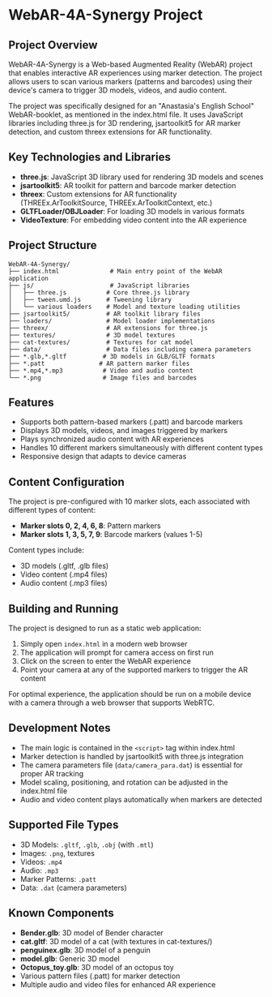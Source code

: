 # WebAR-4A-Synergy Project

## Project Overview

WebAR-4A-Synergy is a Web-based Augmented Reality (WebAR) project that enables interactive AR experiences using marker detection. The project allows users to scan various markers (patterns and barcodes) using their device's camera to trigger 3D models, videos, and audio content.

The project was specifically designed for an "Anastasia's English School" WebAR-booklet, as mentioned in the index.html file. It uses JavaScript libraries including three.js for 3D rendering, jsartoolkit5 for AR marker detection, and custom threex extensions for AR functionality.

## Key Technologies and Libraries

- **three.js**: JavaScript 3D library used for rendering 3D models and scenes
- **jsartoolkit5**: AR toolkit for pattern and barcode marker detection
- **threex**: Custom extensions for AR functionality (THREEx.ArToolkitSource, THREEx.ArToolkitContext, etc.)
- **GLTFLoader/OBJLoader**: For loading 3D models in various formats
- **VideoTexture**: For embedding video content into the AR experience

## Project Structure

```
WebAR-4A-Synergy/
├── index.html              # Main entry point of the WebAR application
├── js/                     # JavaScript libraries
│   ├── three.js           # Core three.js library
│   ├── tween.umd.js       # Tweening library
│   └── various loaders    # Model and texture loading utilities
├── jsartoolkit5/          # AR toolkit library files
├── loaders/               # Model loader implementations
├── threex/                # AR extensions for three.js
├── textures/              # 3D model textures
├── cat-textures/          # Textures for cat model
├── data/                  # Data files including camera parameters
├── *.glb,*.gltf          # 3D models in GLB/GLTF formats
├── *.patt               # AR pattern marker files
├── *.mp4,*.mp3           # Video and audio content
└── *.png                 # Image files and barcodes
```

## Features

- Supports both pattern-based markers (.patt) and barcode markers
- Displays 3D models, videos, and images triggered by markers
- Plays synchronized audio content with AR experiences
- Handles 10 different markers simultaneously with different content types
- Responsive design that adapts to device cameras

## Content Configuration

The project is pre-configured with 10 marker slots, each associated with different types of content:

- **Marker slots 0, 2, 4, 6, 8**: Pattern markers
- **Marker slots 1, 3, 5, 7, 9**: Barcode markers (values 1-5)

Content types include:
- 3D models (.gltf, .glb files)
- Video content (.mp4 files)
- Audio content (.mp3 files)

## Building and Running

The project is designed to run as a static web application:

1. Simply open `index.html` in a modern web browser
2. The application will prompt for camera access on first run
3. Click on the screen to enter the WebAR experience
4. Point your camera at any of the supported markers to trigger the AR content

For optimal experience, the application should be run on a mobile device with a camera through a web browser that supports WebRTC.

## Development Notes

- The main logic is contained in the `<script>` tag within index.html
- Marker detection is handled by jsartoolkit5 with three.js integration
- The camera parameters file (`data/camera_para.dat`) is essential for proper AR tracking
- Model scaling, positioning, and rotation can be adjusted in the index.html file
- Audio and video content plays automatically when markers are detected

## Supported File Types

- 3D Models: `.gltf`, `.glb`, `.obj` (with `.mtl`)
- Images: `.png`, textures
- Videos: `.mp4`
- Audio: `.mp3`
- Marker Patterns: `.patt`
- Data: `.dat` (camera parameters)

## Known Components

- **Bender.glb**: 3D model of Bender character
- **cat.gltf**: 3D model of a cat (with textures in cat-textures/)
- **penguinex.glb**: 3D model of a penguin
- **model.glb**: Generic 3D model
- **Octopus_toy.glb**: 3D model of an octopus toy
- Various pattern files (.patt) for marker detection
- Multiple audio and video files for enhanced AR experience